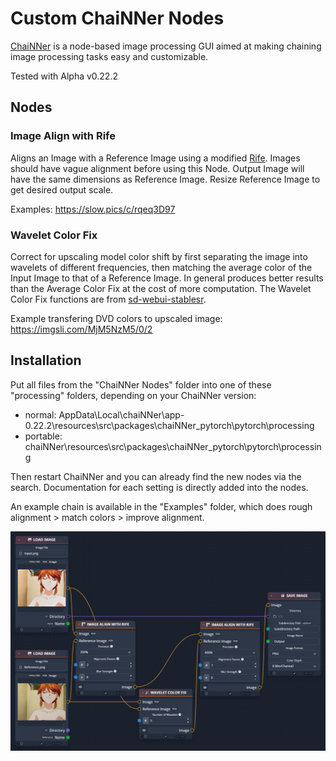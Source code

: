# Custom ChaiNNer Nodes
[ChaiNNer](https://github.com/chaiNNer-org/chaiNNer) is a node-based image processing GUI aimed at making chaining image processing tasks easy and customizable.

Tested with Alpha v0.22.2

## Nodes
### Image Align with Rife
Aligns an Image with a Reference Image using a modified [Rife](https://github.com/megvii-research/ECCV2022-RIFE). Images should have vague alignment before using this Node. Output Image will have the same dimensions as Reference Image. Resize Reference Image to get desired output scale.

Examples: https://slow.pics/c/rqeq3D97

### Wavelet Color Fix
Correct for upscaling model color shift by first separating the image into wavelets of different frequencies, then matching the average color of the Input Image to that of a Reference Image. In general produces better results than the Average Color Fix at the cost of more computation. The Wavelet Color Fix functions are from [sd-webui-stablesr](https://github.com/pkuliyi2015/sd-webui-stablesr/blob/master/srmodule/colorfix.py).

Example transfering DVD colors to upscaled image: https://imgsli.com/MjM5NzM5/0/2

## Installation
Put all files from the "ChaiNNer Nodes" folder into one of these "processing" folders, depending on your ChaiNNer version:
- normal: AppData\Local\chaiNNer\app-0.22.2\resources\src\packages\chaiNNer_pytorch\pytorch\processing
- portable: chaiNNer\resources\src\packages\chaiNNer_pytorch\pytorch\processing

Then restart ChaiNNer and you can already find the new nodes via the search. Documentation for each setting is directly added into the nodes.

An example chain is available in the "Examples" folder, which does rough alignment > match colors > improve alignment.

<p align="center">
    <img src="Examples/Image Aligner Example.png" width="720" />
</p>
